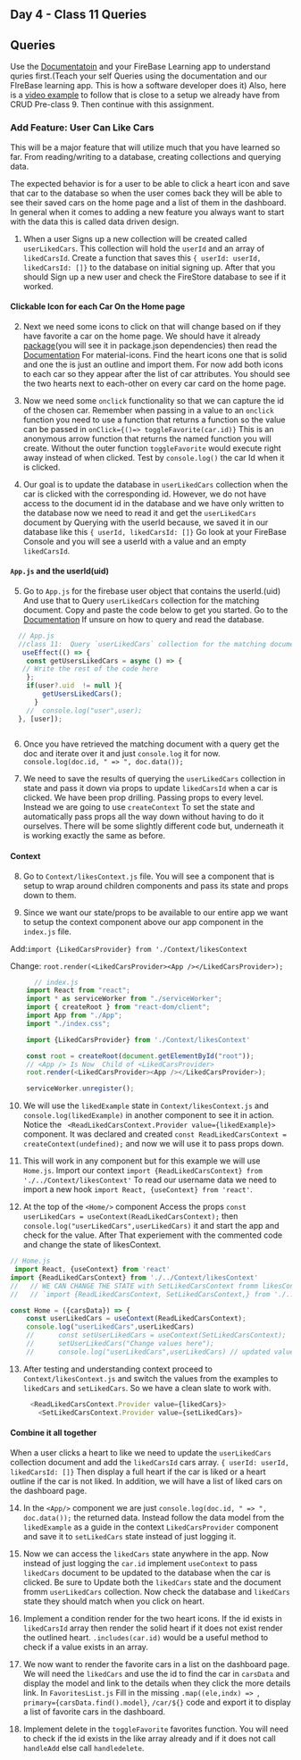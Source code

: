 
## Day 4 - Class 11 Queries 

## Queries 
Use the [Documentatoin](https://firebase.google.com/docs/firestore/query-data/queries) and your FireBase Learning app to understand quries first.(Teach your self Queries using the documentation and our FIreBase learning app. This is how a software developer does it) Also, here is a [video example](https://www.youtube.com/watch?v=gEaY2GZMino) to follow that is close to a setup we already have from CRUD Pre-class 9. Then continue with this assignment. 

### Add Feature: User Can Like Cars 

This will be a major feature that will utilize much that you have learned so far. From reading/writing to a database, creating collections and querying data.

The expected behavior is for a user to be able to click a heart icon and save that car to the database so when the user comes back they will be able to see their saved cars on the home page and a list of them in the dashboard. In general when it comes to adding a new feature you always want to start with the data this is called data driven design.

1. When a user Signs up a new collection will be created called `userLikedCars`. This collection will hold the `userId` and an array of `likedCarsId`. Create a function that saves
this `{ userId: userId, likedCarsId: []}` to the database on initial signing up. After that you should Sign up a new user and check the FireStore database to see if it worked.

#### Clickable Icon for each Car On the Home page

2. Next we need some icons to click on that will change based on if they have favorite a car on the home page. We should have it already [package](https://www.npmjs.com/package/@mui/icons-material)(you will see it in package.json dependencies) then read the [Documentation](https://mui.com/material-ui/material-icons/) For material-icons. Find the heart icons one that is solid and one the is just an outline and import them. For now add both icons to each car so they appear after the list of car attributes. You should see the two hearts next to each-other on every car card on the home page.

3. Now we need some `onclick` functionality so that we can capture the id of the chosen car. Remember when passing in a value to an `onclick` function you need to use a function that returns a function so the value can be passed in `onClick={()=> toggleFavorite(car.id)}` This is an anonymous arrow function that returns the named function you will create. Without the outer function `toggleFavorite` would execute right away instead of when clicked. Test by `console.log()` the car Id when it is clicked.



4. Our goal is to update the database in  `userLikedCars` collection when the car is clicked with the corresponding id. However, we do not have access to the document id in the database and we have only written to the database now we need to read it and get the `userLikedCars`  document by Querying with the userId because, we saved it in our database like this `{ userId, likedCarsId: []}` Go look at your FireBase Console and you will see a userId with a value and an empty  `likedCarsId`. 

#### `App.js` and the userId(uid)

5. Go to `App.js` for the firebase user object that contains the userId.(uid) And use that to Query `userLikedCars` collection for the matching document. Copy and paste the code below to get you started. Go to the [Documentation](https://firebase.google.com/docs/firestore/query-data/get-data) If unsure on how to query and read the database.

```javascript
  // App.js
  //class 11:  Query `userLikedCars` collection for the matching document based on the user Id (uid).
   useEffect(() => {
    const getUsersLikedCars = async () => { 
   // Write the rest of the code here
    };
    if(user?.uid  != null ){
        getUsersLikedCars();
      } 
    //  console.log("user",user);
  }, [user]);
  

```


6. Once you have retrieved the matching document with a query get the doc and iterate over it and just `console.log` it for now. `console.log(doc.id, " => ", doc.data());`

7.  We need to save the results of querying the `userLikedCars`  collection in state and pass it down via props to update `likedCarsId` when a car is clicked. We have been prop drilling. Passing props to every level. Instead we are going to use `createContext` To set the state and automatically pass props all the way down without having to do it ourselves. There will be some slightly different code but, underneath it is working exactly the same as before.

#### Context

8. Go to `Context/likesContext.js` file. You will see a component that is setup to wrap around children components and pass its state and props down to them.

9. Since we want our state/props to be available to our entire app we want to setup the context component above our app component in the `index.js` file.
 
Add:`import {LikedCarsProvider} from './Context/likesContext`

Change:  `root.render(<LikedCarsProvider><App /></LikedCarsProvider>);`

```javascript
      // index.js
    import React from "react";
    import * as serviceWorker from "./serviceWorker";
    import { createRoot } from "react-dom/client";
    import App from "./App";
    import "./index.css";

    import {LikedCarsProvider} from './Context/likesContext'

    const root = createRoot(document.getElementById("root"));
    // <App /> Is Now  Child of <LikedCarsProvider>
    root.render(<LikedCarsProvider><App /></LikedCarsProvider>);

    serviceWorker.unregister();


```


10. We will use the `likedExample` state in `Context/likesContext.js` and `console.log(likedExample)`  in another component to see it in action. Notice the ` <ReadLikedCarsContext.Provider value={likedExample}>` component. It was declared and created `const ReadLikedCarsContext = createContext(undefined);`  and now we will use it to pass props down.

11. This will work in any component but for this example we will use `Home.js`. Import our context `import {ReadLikedCarsContext} from './../Context/likesContext'` To read our username data we need to import a new hook `import React, {useContext} from 'react'`.

12. At the top of the `<Home/>` component Access the props `const userLikedCars = useContext(ReadLikedCarsContext);` then `console.log("userLikedCars",userLikedCars)` it and start the app and check for the value. After That experiement with the commented code and change the
state of likesContext.

```javascript
// Home.js
 import React, {useContext} from 'react'
import {ReadLikedCarsContext} from './../Context/likesContext'
//   // WE CAN CHANGE THE STATE with SetLikedCarsContext fromm likesContext.js
//   // `import {ReadLikedCarsContext, SetLikedCarsContext,} from './../Context/likesContext'`

const Home = ({carsData}) => {
    const userLikedCars = useContext(ReadLikedCarsContext);
    console.log("userLikedCars",userLikedCars)
    //      const setUserLikedCars = useContext(SetLikedCarsContext);
    //      setUserLikedCars("Change values here");
    //      console.log("userLikedCars",userLikedCars) // updated values 


```

13. After testing and understanding context proceed to `Context/likesContext.js` and switch the values from the examples to `likedCars` and `setLikedCars`. So we have a clean slate to work with.
```javascript
     <ReadLikedCarsContext.Provider value={likedCars}>
       <SetLikedCarsContext.Provider value={setLikedCars}>
```


 #### Combine it all together

When a user clicks a heart to like we need to update the `userLikedCars`  collection document and add the `likedCarsId` cars array.
 `{ userId: userId, likedCarsId: []}` Then display a full heart if the car is liked or a heart outline if the car is not liked. In addition, we will have a list of liked cars on the dashboard page.

 14. In the `<App/>` component we are just `console.log(doc.id, " => ", doc.data());` the returned data. Instead follow the data model from the `likedExample` as a guide in the context `LikedCarsProvider` component and save it to `setLikedCars` state instead of just logging it.

 15. Now we can access the `likedCars` state anywhere in the app. Now instead of just logging the `car.id` implement `useContext` to pass `likedCars` document to be updated to the database when the car is clicked. Be sure to Update both the `likedCars` state and the document fromm `userLikedCars` collection. Now check the database and `likedCars` state they should match when you click on heart.

 16. Implement a condition render for the two heart icons. If the id exists in `likedCarsId` array then render the solid heart if it does not exist render the outlined heart. `.includes(car.id)` would be a useful method to check if a value exists in an array.

 17. We now want to render the favorite cars in a list on the dashboard page. We will need the `likedCars` and use the id to find the car in `carsData` and display the model and link to the details when they click the more details link. In `FavoritesList.js` Fill in the missing  `.map((ele,indx) => `,    `primary={carsData.find().model}`, `/car/${}` code and export it to display a list of favorite cars in the dashboard.

 18. Implement delete in the `toggleFavorite` favorites function. You will need to check if the id exists in the like array already and if it does not call `handleAdd` else call  `handledelete`.



